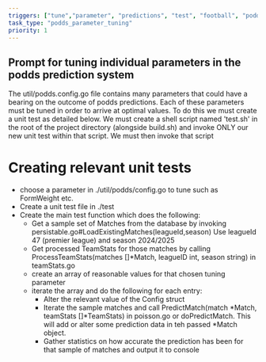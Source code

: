 ```yaml
---
triggers: ["tune","parameter", "predictions", "test", "football", "podds", "league", "season"]
task_type: "podds_parameter_tuning"
priority: 1
---
```


## Prompt for tuning individual parameters in the podds prediction system
The util/podds.config.go file contains many parameters that could have a bearing on the outcome of podds
predictions. Each of these parameters must be tuned in order to arrive at optimal values.
To do this we must create a unit test as detailed below.
We must create a shell script named 'test.sh' in the root of the project directory (alongside build.sh) and
invoke ONLY our new unit test within that script.
We must then invoke that script

# Creating relevant unit tests
- choose a parameter in ./util/podds/config.go to tune such as FormWeight etc.
- Create a unit test file in ./test
- Create the main test function which does the following:
  - Get a sample set of Matches from the database by invoking persistable.go#LoadExistingMatches(leagueId,season)
    Use leagueId 47 (premier league) and season 2024/2025
  - Get processed TeamStats for those matches by calling ProcessTeamStats(matches []*Match, leagueID int, season string) in teamStats.go
  - create an array of reasonable values for that chosen tuning parameter
  - iterate the array and do the following for each entry:
    - Alter the relevant value of the Config struct
    - Iterate the sample matches and call PredictMatch(match *Match, teamStats []*TeamStats) in poisson.go or
      doPredictMatch. This will add or alter some prediction data in teh passed *Match object.
    - Gather statistics on how accurate the prediction has been for that sample of matches and output it to console
